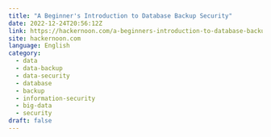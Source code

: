 ```yaml
---
title: "A Beginner's Introduction to Database Backup Security"
date: 2022-12-24T20:56:12Z
link: https://hackernoon.com/a-beginners-introduction-to-database-backup-security?source=rss&utm_medium=RSS&utm_source=news.12bit.vn
site: hackernoon.com
language: English
category:
  - data
  - data-backup
  - data-security
  - database
  - backup
  - information-security
  - big-data
  - security
draft: false
---
```

